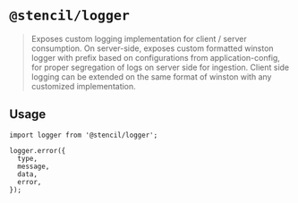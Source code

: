 # `@stencil/logger`

> Exposes custom logging implementation for client / server consumption. On server-side, exposes custom formatted winston logger with prefix based on configurations from application-config, for proper segregation of logs on server side for ingestion. Client side logging can be extended on the same format of winston with any customized implementation.

## Usage

```
import logger from '@stencil/logger';

logger.error({
  type,
  message,
  data,
  error,
});
```
